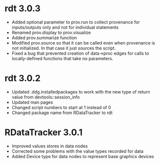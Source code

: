 # rdt 3.0.3

* Added optional parameter to prov.run to collect provenance for inputs/outputs only
and not for individual statements
* Renamed prov.display to prov.visualize
* Added prov.summarize function
* Modified prov.source so that it can be called even when provenance is not initialized.  In
that case it just sources the script.
* Fixed a bug that prevented creation of data->proc edges for calls to locally-defined 
functions that take no parameters.

# rdt 3.0.2

* Updated .ddg.installedpackages to work with the new type of return value from devtools::session_info
* Updated man pages
* Changed script numbers to start at 1 instead of 0
* Changed package name from RDataTracker to rdt


# RDataTracker 3.0.1

* Improved values stores in data nodes
* Corrected some problems with the value types recorded for data
* Added Device type for data nodes to represent base graphics devices
